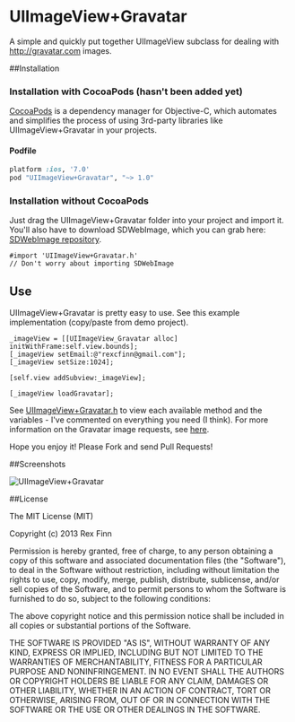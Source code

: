 UIImageView+Gravatar
====================

A simple and quickly put together UIImageView subclass for dealing with http://gravatar.com images.

##Installation

### Installation with CocoaPods (hasn't been added yet)

[CocoaPods](http://cocoapods.org) is a dependency manager for Objective-C, which automates and simplifies the process of using 3rd-party libraries like UIImageView+Gravatar in your projects.

#### Podfile

```ruby
platform :ios, '7.0'
pod "UIImageView+Gravatar", "~> 1.0"
```

### Installation without CocoaPods

Just drag the UIImageView+Gravatar folder into your project and import it.  You'll also have to download SDWebImage, which you can grab here: [SDWebImage repository](https://github.com/rs/SDWebImage).

```
#import 'UIImageView+Gravatar.h'
// Don't worry about importing SDWebImage
```

## Use

UIImageView+Gravatar is pretty easy to use.  See this example implementation (copy/paste from demo project).

```obj-c
_imageView = [[UIImageView_Gravatar alloc] initWithFrame:self.view.bounds];
[_imageView setEmail:@"rexcfinn@gmail.com"];
[_imageView setSize:1024];
    
[self.view addSubview:_imageView];
    
[_imageView loadGravatar];
```

See [UIImageView+Gravatar.h](UIImageView+Gravatar/UIImageView+Gravatar.h) to view each available method and the variables - I've commented on everything you need (I think).  For more information on the Gravatar image requests, see [here](https://en.gravatar.com/site/implement/images).

Hope you enjoy it!  Please Fork and send Pull Requests!

##Screenshots

![UIImageView+Gravatar](http://i.imgur.com/yCvcY4M.pngg)

##License

The MIT License (MIT)

Copyright (c) 2013 Rex Finn

Permission is hereby granted, free of charge, to any person obtaining a copy of
this software and associated documentation files (the "Software"), to deal in
the Software without restriction, including without limitation the rights to
use, copy, modify, merge, publish, distribute, sublicense, and/or sell copies of
the Software, and to permit persons to whom the Software is furnished to do so,
subject to the following conditions:

The above copyright notice and this permission notice shall be included in all
copies or substantial portions of the Software.

THE SOFTWARE IS PROVIDED "AS IS", WITHOUT WARRANTY OF ANY KIND, EXPRESS OR
IMPLIED, INCLUDING BUT NOT LIMITED TO THE WARRANTIES OF MERCHANTABILITY, FITNESS
FOR A PARTICULAR PURPOSE AND NONINFRINGEMENT. IN NO EVENT SHALL THE AUTHORS OR
COPYRIGHT HOLDERS BE LIABLE FOR ANY CLAIM, DAMAGES OR OTHER LIABILITY, WHETHER
IN AN ACTION OF CONTRACT, TORT OR OTHERWISE, ARISING FROM, OUT OF OR IN
CONNECTION WITH THE SOFTWARE OR THE USE OR OTHER DEALINGS IN THE SOFTWARE.